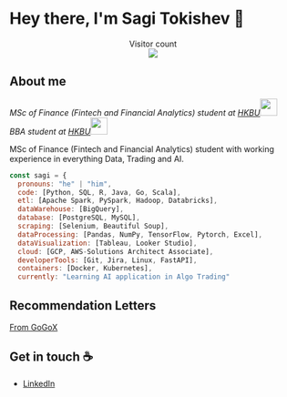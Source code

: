 # Hey there, I'm Sagi Tokishev :wave:

<p align="center"> 
  Visitor count<br>
  <img src="https://profile-counter.glitch.me/stokishev/count.svg" />
</p>

## About me

<p><em>MSc of Finance (Fintech and Financial Analytics) student at <a href="https://mscfinance.hkbu.edu.hk/">HKBU</a><img src="https://media.giphy.com/media/fYSnHlufseco8Fh93Z/giphy.gif" width="30"></br>
BBA student at <a href="https://www.hkbu.edu.hk/">HKBU</a><img src="https://media.giphy.com/media/fYSnHlufseco8Fh93Z/giphy.gif" width="30"></br>
</em></p>


MSc of Finance (Fintech and Financial Analytics) student with working experience in everything Data, Trading and AI. 

```javascript
const sagi = {
  pronouns: "he" | "him",
  code: [Python, SQL, R, Java, Go, Scala],
  etl: [Apache Spark, PySpark, Hadoop, Databricks],
  dataWarehouse: [BigQuery],
  database: [PostgreSQL, MySQL],
  scraping: [Selenium, Beautiful Soup],
  dataProcessing: [Pandas, NumPy, TensorFlow, Pytorch, Excel],
  dataVisualization: [Tableau, Looker Studio],
  cloud: [GCP, AWS-Solutions Architect Associate],
  developerTools: [Git, Jira, Linux, FastAPI],
  containers: [Docker, Kubernetes],
  currently: "Learning AI application in Algo Trading"
```
## Recommendation Letters

<a href="https://lifehkbueduhk-my.sharepoint.com/:b:/g/personal/20201729_life_hkbu_edu_hk/EdesTNa3Sb1LqmfE7CxV4MEBqRWGjPkgpJ6lYpkSZdFt7A?e=f4KQx6">From GoGoX</a>

## Get in touch :coffee:

- [LinkedIn](https://www.linkedin.com/in/sagishencyi)

<!--
**stokishev/stokishev** is a ✨ _special_ ✨ repository because its `README.md` (this file) appears on your GitHub profile.

Here are some ideas to get you started:

- 🔭 I’m currently working on ...
- 🌱 I’m currently learning ...
- 👯 I’m looking to collaborate on ...
- 🤔 I’m looking for help with ...
- 💬 Ask me about ...
- 📫 How to reach me: ...
- 😄 Pronouns: ...
- ⚡ Fun fact: ...
-->
